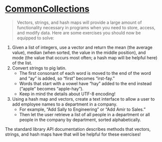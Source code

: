 # [CommonCollections](https://doc.rust-lang.org/book/second-edition/ch08-03-hash-maps.html#summary)

> Vectors, strings, and hash maps will provide a large amount of functionality necessary in programs when you need to store, access, and modify data. 
> Here are some exercises you should now be equipped to solve:

1. Given a list of integers, use a vector and return the mean (the average value), median (when sorted, the value in the middle position), and mode (the value that occurs most often; a hash map will be helpful here) of the list.
2. Convert strings to pig latin. 
    - The first consonant of each word is moved to the end of the word and “ay” is added, so “first” becomes “irst-fay.” 
    - Words that start with a vowel have “hay” added to the end instead (“apple” becomes “apple-hay”). 
    - Keep in mind the details about UTF-8 encoding!
3. Using a hash map and vectors, create a text interface to allow a user to add employee names to a department in a company. 
    - For example, “Add Sally to Engineering” or “Add Amir to Sales.” 
    - Then let the user retrieve a list of all people in a department or all people in the company by department, sorted alphabetically.

The standard library API documentation describes methods that vectors, strings, and hash maps have that will be helpful for these exercises!
